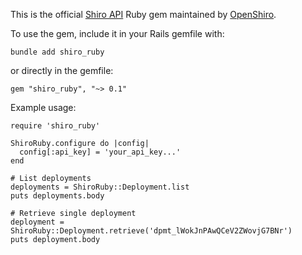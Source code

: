 This is the official [Shiro API](https://openshiro.com/api/v1/docs) Ruby gem maintained by [OpenShiro](https://openshiro.com).

To use the gem, include it in your Rails gemfile with:

`bundle add shiro_ruby`

or directly in the gemfile:

`gem "shiro_ruby", "~> 0.1"`

Example usage:

````
require 'shiro_ruby'

ShiroRuby.configure do |config|
  config[:api_key] = 'your_api_key...'
end

# List deployments
deployments = ShiroRuby::Deployment.list
puts deployments.body

# Retrieve single deployment
deployment = ShiroRuby::Deployment.retrieve('dpmt_lWokJnPAwQCeV2ZWovjG7BNr')
puts deployment.body
````
